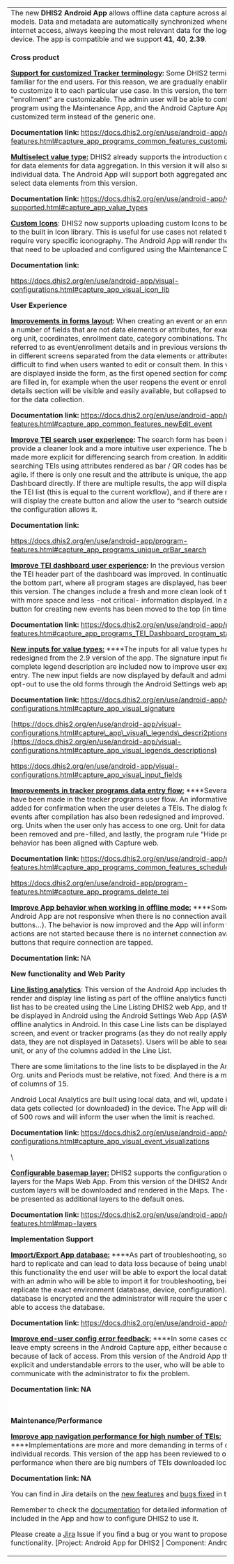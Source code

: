 <table>
<tr>
<td>
The new <strong>DHIS2 Android App</strong> allows offline data capture across all DHIS2 data models. Data and metadata are automatically synchronized whenever there is internet access, always keeping the most relevant data for the logged user in the device.
The app is compatible and we support <strong>41</strong>, <strong>40</strong>, <strong>2.39</strong>.
</td>
</tr> 
<tr> 
<td colspan="2" bgcolor="white">

**Cross product**

[**Support for customized Tracker terminology**](https://dhis2.atlassian.net/jira/polaris/projects/ROADMAP/ideas?selectedIssue=ROADMAP-201)**:** Some DHIS2 terminology is not familiar for the end users. For this reason, we are gradually enabling the possibility to customize it to each particular use case. In this version, the term "event" and "enrollment" are customizable. The admin user will be able to configure it for each program using the Maintenance App, and the Android Capture App will display the customized term instead of the generic one.

**Documentation link:** <https://docs.dhis2.org/en/use/android-app/program-features.html#capture_app_programs_common_features_customized_terminology>

[**Multiselect value type:**](https://dhis2.atlassian.net/jira/polaris/projects/ROADMAP/ideas/view/4066207?selectedIssue=ROADMAP-72\&issueViewSection=comments) DHIS2 already supports the introduction of multiple options for data elements for data aggregation. In this version it will also support it for individual data. The Android App will support both aggregated and individual multi select data elements from this version.

**Documentation link:** <https://docs.dhis2.org/en/use/android-app/value-types-supported.html#capture_app_value_types>

[**Custom Icons**](https://dhis2.atlassian.net/jira/polaris/projects/ROADMAP/ideas/view/4066207?selectedIssue=ROADMAP-207): DHIS2 now supports uploading custom Icons to be used in addition to the built in Icon library. This is useful for use cases not related to health or that require very specific iconography. The Android App will render the custom icons that need to be uploaded and configured using the Maintenance DHIS2 Web App.

**Documentation link:**

<https://docs.dhis2.org/en/use/android-app/visual-configurations.html#capture_app_visual_icon_lib>

**User Experience**

[**Improvements in forms layout**](https://dhis2.atlassian.net/jira/polaris/projects/ROADMAP/ideas?selectedIssue=ROADMAP-204)**:** When creating an event or an enrollment, there are a number of fields that are not data elements or attributes, for example, event date, org unit, coordinates, enrollment date, category combinations. Those elements are referred to as event/enrollment details and in previous versions they were displayed in different screens separated from the data elements or attributes. They were difficult to find when users wanted to edit or consult them. In this version the details are displayed inside the form, as the first opened section for completion. Once they are filled in, for example when the user reopens the event or enrollment form, the details section will be visible and easily available, but collapsed to leave more space for the data collection. 

**Documentation link:** <https://docs.dhis2.org/en/use/android-app/program-features.html#capture_app_common_features_newEdit_event>

[**Improve TEI search user experience**](https://dhis2.atlassian.net/jira/polaris/projects/ROADMAP/ideas?selectedIssue=ROADMAP-203)**:** The search form has been improved to provide a cleaner look and a more intuitive user experience. The buttons have been made more explicit for differencing search from creation. In addition the flow for searching TEIs using attributes rendered as bar / QR codes has been made more agile. If there is only one result and the attribute is unique, the app will open the TEI Dashboard directly. If there are multiple results, the app will display all the cards on the TEI list (this is equal to the current workflow), and if there are no results, the app will display the create button and allow the user to “search outside the program” if the configuration allows it.

**Documentation link:**

<https://docs.dhis2.org/en/use/android-app/program-features.html#capture_app_programs_unique_qrBar_search>

[**Improve TEI dashboard user experience**](https://dhis2.atlassian.net/jira/polaris/projects/ROADMAP/ideas?selectedIssue=ROADMAP-205)**:** In the previous version of the application, the TEI header part of the dashboard was improved. In continuation to that effort, the bottom part, where all program stages are displayed, has been redesigned in this version. The changes include a fresh and more clean look of the list of events, with more space and less -not critical- information displayed. In addition, the button for creating new events has been moved to the top (in timeline view).

**Documentation link:** <https://docs.dhis2.org/en/use/android-app/program-features.htm#capture_app_programs_TEI_Dashboard_program_stages>

[**New inputs for value types:**](https://dhis2.atlassian.net/jira/polaris/projects/ROADMAP/ideas/view/4066207?selectedIssue=ROADMAP-293) ****The inputs for all value types have been gradually redesigned from the 2.9 version of the app. The signature input field as well as the complete legend description are included now to improve user experience at data entry. The new input fields are now displayed by default and admin users are able to opt-out to use the old forms through the Android Settings web app.

**Documentation link:** <https://docs.dhis2.org/en/use/android-app/visual-configurations.html#capture_app_visual_signature>

[https://docs.dhis2.org/en/use/android-app/visual-configurations.html#capture\_app\_visual\_legends\_descri2ptions](https://docs.dhis2.org/en/use/android-app/visual-configurations.html#capture_app_visual_legends_descriptions)

<https://docs.dhis2.org/en/use/android-app/visual-configurations.html#capture_app_visual_input_fields>

[**Improvements in tracker programs data entry flow:**](https://dhis2.atlassian.net/jira/polaris/projects/ROADMAP/ideas/view/4066207?selectedIssue=ROADMAP-294) ****Several improvements have been made in the tracker programs user flow. An informative dialog has been added for confirmation when the user deletes a TEIs. The dialog for scheduling events after compilation has also been redesigned and improved. The selection of org. Units when the user only has access to one org. Unit for data collection has been removed and pre-filled, and lastly, the program rule “Hide program stage” behavior has been aligned with Capture web.

**Documentation link:** <https://docs.dhis2.org/en/use/android-app/program-features.html#capture_app_programs_common_features_schedule_after_completion>

<https://docs.dhis2.org/en/use/android-app/program-features.html#capture_app_programs_delete_tei>

[**Improve App behavior when working in offline mode:**](https://dhis2.atlassian.net/jira/polaris/projects/ROADMAP/ideas/view/4066207?selectedIssue=ROADMAP-295) ****Some parts of the Android App are not responsive when there is no connection available (i.e. sync buttons…). The behavior is now improved and the App will inform the user that actions are not started because there is no internet connection available when buttons that require connection are tapped.

**Documentation link:** NA

**New functionality and Web Parity**

[**Line listing analytics**](https://dhis2.atlassian.net/browse/ROADMAP-206): This version of the Android App includes the possibility to render and display line listing as part of the offline analytics functionalities. The line list has to be created using the Line Listing DHIS2 web App, and then configured to be displayed in Android using the Android Settings Web App (ASWA), as any other offline analytics in Android. In this case Line lists can be displayed in the home screen, and event or tracker programs (as they do not really apply to aggregated data, they are not displayed in Datasets). Users will be able to search by period, Org. unit, or any of the columns added in the Line List.

There are some limitations to the line lists to be displayed in the Android App. The Org. units and Periods must be relative, not fixed. And there is a maximum number of columns of 15. 

Android Local Analytics are built using local data, and wil, update instantly as more data gets collected (or downloaded) in the device. The App will display a maximum of 500 rows and will inform the user when the limit is reached.

**Documentation link:** <https://docs.dhis2.org/en/use/android-app/visual-configurations.html#capture_app_visual_event_visualizations>

\


[**Configurable basemap layer:**](https://dhis2.atlassian.net/jira/polaris/projects/ROADMAP/ideas/view/4066207?selectedIssue=ROADMAP-209\&issueViewSection=deliver) DHIS2 supports the configuration of custom map layers for the Maps Web App. From this version of the DHIS2 Android App, those custom layers will be downloaded and rendered in the Maps. The custom layers will be presented as additional layers to the default ones.

**Documentation link:** <https://docs.dhis2.org/en/use/android-app/program-features.html#map-layers>

**Implementation Support**

[**Import/Export App database:**](https://dhis2.atlassian.net/jira/polaris/projects/ROADMAP/ideas/view/4066207?selectedIssue=ROADMAP-210) ****As part of troubleshooting, some errors can be hard to replicate and can lead to data loss because of being unable to sync. With this functionality the end user will be able to export the local database and share it with an admin who will be able to import it for troubleshooting, being able to replicate the exact environment (database, device, configuration). The exported database is encrypted and the administrator will require the user credentials to be able to access the database.

**Documentation link:** <https://docs.dhis2.org/en/use/android-app/settings.html>

[**Improve end-user config error feedback:**](https://dhis2.atlassian.net/jira/polaris/projects/ROADMAP/ideas/view/4066207?selectedIssue=ROADMAP-296) ****In some cases configuration errors leave empty screens in the Android Capture app, either because of empty forms or because of lack of access. From this version of the Android App the app will display explicit and understandable errors to the user, who will be able to effectively communicate with the administrator to fix the problem.

**Documentation link: NA**

 

**Maintenance/Performance**

[**Improve app navigation performance for high number of TEIs:**](https://dhis2.atlassian.net/jira/polaris/projects/ROADMAP/ideas/view/4066207?selectedIssue=ROADMAP-208) ****Implementations are more and more demanding in terms of offline need of individual records. This version of the app has been reviewed to optimize performance when there are big numbers of TEIs downloaded locally. ****

**Documentation link: NA**

You can find in Jira details on the [new features](https://dhis2.atlassian.net/issues/?filter=10640) and [bugs fixed](https://dhis2.atlassian.net/issues/?filter=10641) in this version.

Remember to check the [documentation](https://www.dhis2.org/android-documentation) for detailed information of the features included in the App and how to configure DHIS2 to use it.

Please create a [Jira](https://dhis2.atlassian.net) Issue if you find a bug or you want to propose a new functionality. [Project: Android App for DHIS2 | Component: 
AndroidApp].
</td>
</tr>
</table>